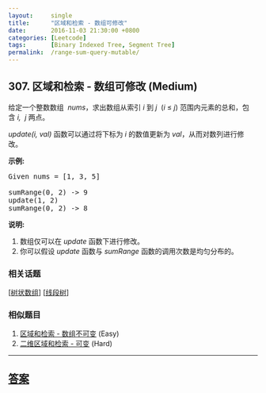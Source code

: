 ```yaml
---
layout:     single
title:      "区域和检索 - 数组可修改"
date:       2016-11-03 21:30:00 +0800
categories: [Leetcode]
tags:       [Binary Indexed Tree, Segment Tree]
permalink:  /range-sum-query-mutable/
---
```


## 307. 区域和检索 - 数组可修改 (Medium)

<p>给定一个整数数组 &nbsp;<em>nums</em>，求出数组从索引&nbsp;<em>i&nbsp;</em>到&nbsp;<em>j&nbsp;&nbsp;</em>(<em>i</em>&nbsp;&le;&nbsp;<em>j</em>) 范围内元素的总和，包含&nbsp;<em>i,&nbsp; j&nbsp;</em>两点。</p>

<p><em>update(i, val)</em> 函数可以通过将下标为&nbsp;<em>i&nbsp;</em>的数值更新为&nbsp;<em>val</em>，从而对数列进行修改。</p>

<p><strong>示例:</strong></p>

<pre>Given nums = [1, 3, 5]

sumRange(0, 2) -&gt; 9
update(1, 2)
sumRange(0, 2) -&gt; 8
</pre>

<p><strong>说明:</strong></p>

<ol>
	<li>数组仅可以在&nbsp;<em>update&nbsp;</em>函数下进行修改。</li>
	<li>你可以假设 <em>update</em> 函数与 <em>sumRange</em> 函数的调用次数是均匀分布的。</li>
</ol>

### 相关话题
  [[树状数组](https://github.com/openset/leetcode/tree/master/tag/binary-indexed-tree/README.md)]
  [[线段树](https://github.com/openset/leetcode/tree/master/tag/segment-tree/README.md)]

### 相似题目
  1. [区域和检索 - 数组不可变](/range-sum-query-immutable) (Easy)
  1. [二维区域和检索 - 可变](/range-sum-query-2d-mutable) (Hard)

---

## [答案](https://github.com/openset/leetcode/tree/master/problems/range-sum-query-mutable)
